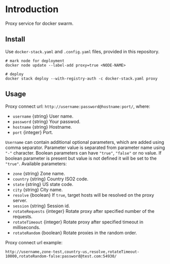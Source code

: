 # Introduction

Proxy service for docker swarm.

## Install

Use `docker-stack.yaml` and `.config.yaml` files, provided in this repository.

```shell
# mark node for deployment
docker node update --label-add proxy=true <NODE-NAME>

# deploy
docker stack deploy --with-registry-auth -c docker-stack.yaml proxy
```

## Usage

Proxy connect url: `http://username:password@hostname:port/`, where:

- `username` {string} User name.
- `password` {string} Your passwod.
- `hostname` {string} Hostname.
- `port` {integer} Port.

`Username` can contain additional optional parameters, which are added using comma separator. Parameter value is separated from parameter name using `"-"` character. Boolean parameters can have `"true"`, `"false"` or no value. If boolean parameter is present but value is not defined it will be set to the `"true"`. Available parameters:

- `zone` {string} Zone name.
- `country` {string} Country ISO2 code.
- `state` {string} US state code.
- `city` {string} City name.
- `resolve` {boolean} If `true`, target hosts will be resolved on the proxy server.
- `session` {string} Session id.
- `rotateRequests` {integer} Rotate proxy after specified number of the requests.
- `rotateTimeout` {integer} Rotate proxy after specified timeout in milliseconds.
- `rotateRandom` {boolean} Rotate proxies in the random order.

Proxy connect url example:

```text
http://username,zone-test,country-us,resolve,rotateTimeout-10000,rotateRandom-false:password@test.com:54930/

```
